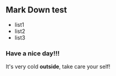 ## Mark Down test
- list1
- list2
- list3

### Have a nice day!!!


It's very cold **outside**, take care your self!


